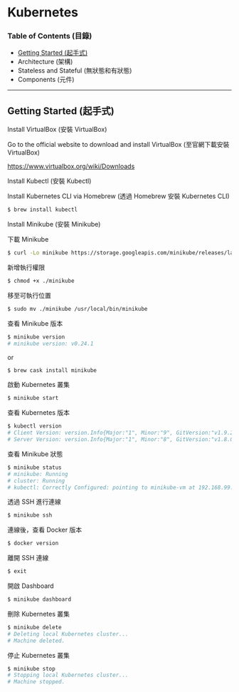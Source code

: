 # Kubernetes

### Table of Contents (目錄)

* [Getting Started (起手式)](#getting-started-起手式)
* Architecture (架構)
* Stateless and Stateful (無狀態和有狀態)
* Components (元件)

***

## Getting Started (起手式)

Install VirtualBox (安裝 VirtualBox)

Go to the official website to download and install VirtualBox (至官網下載安裝 VirtualBox)

https://www.virtualbox.org/wiki/Downloads

Install Kubectl (安裝 Kubectl)

Install Kubernetes CLI via Homebrew (透過 Homebrew 安裝 Kubernetes CLI)

```bash
$ brew install kubectl
```

Install Minikube (安裝 Minikube)

下載 Minikube

```bash
$ curl -Lo minikube https://storage.googleapis.com/minikube/releases/latest/minikube-darwin-amd64
```

新增執行權限

```bash
$ chmod +x ./minikube
```

移至可執行位置

```bash
$ sudo mv ./minikube /usr/local/bin/minikube
```

查看 Minikube 版本

```bash
$ minikube version
# minikube version: v0.24.1
```

or

```bash
$ brew cask install minikube
```

啟動 Kubernetes 叢集

```bash
$ minikube start
```

查看 Kubernetes 版本

```bash
$ kubectl version
# Client Version: version.Info{Major:"1", Minor:"9", GitVersion:"v1.9.2", GitCommit:"5fa2db2bd46ac79e5e00a4e6ed24191080aa463b", GitTreeState:"clean", BuildDate:"2018-01-18T21:11:08Z", GoVersion:"go1.9.2", Compiler:"gc", Platform:"darwin/amd64"}
# Server Version: version.Info{Major:"1", Minor:"8", GitVersion:"v1.8.0", GitCommit:"0b9efaeb34a2fc51ff8e4d34ad9bc6375459c4a4", GitTreeState:"clean", BuildDate:"2017-11-29T22:43:34Z", GoVersion:"go1.9.1", Compiler:"gc", Platform:"linux/amd64"}
```

查看 Minikube 狀態

```bash
$ minikube status
# minikube: Running
# cluster: Running
# kubectl: Correctly Configured: pointing to minikube-vm at 192.168.99.100
```

透過 SSH 進行連線

```bash
$ minikube ssh
```

連線後，查看 Docker 版本

```bash
$ docker version
```

離開 SSH 連線

```bash
$ exit
```

開啟 Dashboard

```bash
$ minikube dashboard
```

刪除 Kubernetes 叢集

```bash
$ minikube delete
# Deleting local Kubernetes cluster...
# Machine deleted.
```

停止 Kubernetes 叢集

```bash
$ minikube stop
# Stopping local Kubernetes cluster...
# Machine stopped.
```
